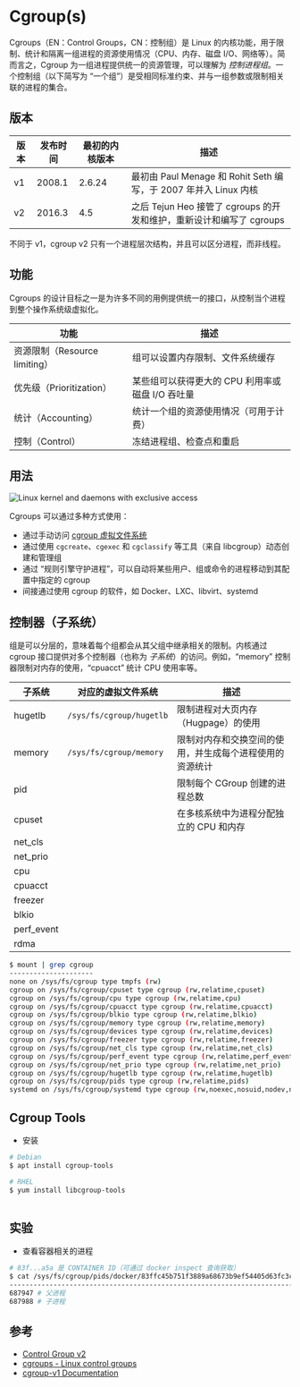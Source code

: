 # Cgroup(s)

Cgroups（EN：Control Groups，CN：控制组）是 Linux 的内核功能，用于限制、统计和隔离一组进程的资源使用情况（CPU、内存、磁盘 I/O、网络等）。简而言之，Cgroup 为一组进程提供统一的资源管理，可以理解为 _控制进程组_。一个控制组（以下简写为 “一个组”）是受相同标准约束、并与一组参数或限制相关联的进程的集合。

## 版本

| 版本 | 发布时间 | 最初的内核版本 | 描述                                                                 |
| ---- | -------- | -------------- | -------------------------------------------------------------------- |
| v1   | 2008.1   | 2.6.24         | 最初由 Paul Menage 和 Rohit Seth 编写，于 2007 年并入 Linux 内核     |
| v2   | 2016.3   | 4.5            | 之后 Tejun Heo 接管了 cgroups 的开发和维护，重新设计和编写了 cgroups |

不同于 v1，cgroup v2 只有一个进程层次结构，并且可以区分进程，而非线程。

## 功能

Cgroups 的设计目标之一是为许多不同的用例提供统一的接口，从控制当个进程到整个操作系统级虚拟化。

| 功能                          | 描述                                             |
| ----------------------------- | ------------------------------------------------ |
| 资源限制（Resource limiting） | 组可以设置内存限制、文件系统缓存                 |
| 优先级（Prioritization）      | 某些组可以获得更大的 CPU 利用率或磁盘 I/O 吞吐量 |
| 统计（Accounting）            | 统计一个组的资源使用情况（可用于计费）           |
| 控制（Control）               | 冻结进程组、检查点和重启                         |

## 用法

![Linux kernel and daemons with exclusive access](https://upload.wikimedia.org/wikipedia/commons/4/44/Linux_kernel_and_daemons_with_exclusive_access.svg)

Cgroups 可以通过多种方式使用：

* 通过手动访问 [cgroup 虚拟文件系统](../fs/vfs/cgroup/README.md)
* 通过使用 `cgcreate`、`cgexec` 和 `cgclassify` 等工具（来自 libcgroup）动态创建和管理组
* 通过 “规则引擎守护进程”，可以自动将某些用户、组或命令的进程移动到其配置中指定的 cgroup
* 间接通过使用 cgroup 的软件，如 Docker、LXC、libvirt、systemd

## 控制器（子系统）

组是可以分层的，意味着每个组都会从其父组中继承相关的限制。内核通过 cgroup 接口提供对多个控制器（也称为 _子系统_）的访问。例如，“memory” 控制器限制对内存的使用，“cpuacct” 统计 CPU 使用率等。

| 子系统     | 对应的虚拟文件系统       | 描述                                                     |
| ---------- | ------------------------ | -------------------------------------------------------- |
| hugetlb    | `/sys/fs/cgroup/hugetlb` | 限制进程对大页内存（Hugpage）的使用                      |
| memory     | `/sys/fs/cgroup/memory`  | 限制对内存和交换空间的使用，并生成每个进程使用的资源统计 |
| pid        |                          | 限制每个 CGroup 创建的进程总数                           |
| cpuset     |                          | 在多核系统中为进程分配独立的 CPU 和内存                  |
| net_cls    |                          |                                                          |
| net_prio   |                          |                                                          |
| cpu        |                          |                                                          |
| cpuacct    |                          |                                                          |
| freezer    |                          |                                                          |
| blkio      |                          |                                                          |
| perf_event |                          |                                                          |
| rdma       |                          |                                                          |

```bash
$ mount | grep cgroup
---------------------
none on /sys/fs/cgroup type tmpfs (rw)
cgroup on /sys/fs/cgroup/cpuset type cgroup (rw,relatime,cpuset)
cgroup on /sys/fs/cgroup/cpu type cgroup (rw,relatime,cpu)
cgroup on /sys/fs/cgroup/cpuacct type cgroup (rw,relatime,cpuacct)
cgroup on /sys/fs/cgroup/blkio type cgroup (rw,relatime,blkio)
cgroup on /sys/fs/cgroup/memory type cgroup (rw,relatime,memory)
cgroup on /sys/fs/cgroup/devices type cgroup (rw,relatime,devices)
cgroup on /sys/fs/cgroup/freezer type cgroup (rw,relatime,freezer)
cgroup on /sys/fs/cgroup/net_cls type cgroup (rw,relatime,net_cls)
cgroup on /sys/fs/cgroup/perf_event type cgroup (rw,relatime,perf_event)
cgroup on /sys/fs/cgroup/net_prio type cgroup (rw,relatime,net_prio)
cgroup on /sys/fs/cgroup/hugetlb type cgroup (rw,relatime,hugetlb)
cgroup on /sys/fs/cgroup/pids type cgroup (rw,relatime,pids)
systemd on /sys/fs/cgroup/systemd type cgroup (rw,noexec,nosuid,nodev,none,name=systemd)
```

## Cgroup Tools

* 安装

```bash
# Debian
$ apt install cgroup-tools

# RHEL
$ yum install libcgroup-tools
```

```bash

```

## 实验

* 查看容器相关的进程

```bash
# 83f...a5a 是 CONTAINER ID（可通过 docker inspect 查询获取）
$ cat /sys/fs/cgroup/pids/docker/83ffc45b751f3889a68673b9ef54405d63fc3c76bad9be676116aa8034c6fa5a/tasks
-------------------------------------------------------------------------------------------------------
687947 # 父进程
687988 # 子进程
```

## 参考

* [Control Group v2](https://www.kernel.org/doc/html/latest/admin-guide/cgroup-v2.html)
* [cgroups - Linux control groups](http://man7.org/linux/man-pages/man7/cgroups.7.html)
* [cgroup-v1 Documentation](https://github.com/torvalds/linux/tree/master/Documentation/cgroup-v1)
